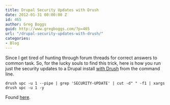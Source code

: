 ```yaml
---
title: Drupal Security Updates with Drush
date: 2012-01-31 00:00:00 Z
id: 465
author: Greg Boggs
guid: http://www.gregboggs.com/?p=465
url: "/drupal-security-updates-with-drush/"
categories:
- Blog
---
```


Since I get tired of hunting through forum threads for correct answers to common task. So, for the lucky souls to find this trick, here is how you run just the security updates to a Drupal install [with Drush][1] from the command line.

`drush upc -u 1 --pipe | grep 'SECURITY-UPDATE' | cut -d" " -f1 | xargs drush upc -u 1 -y`

Found [here][2].

 [1]: http://drupal.org/project/drush
 [2]: http://drupal.org/node/823146